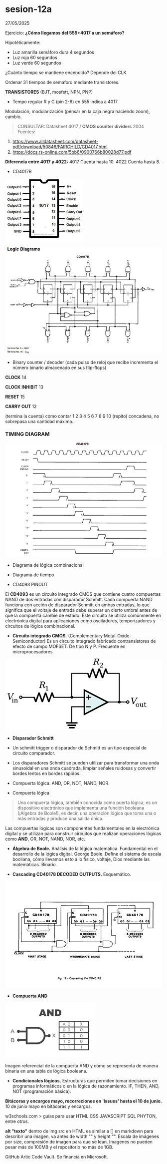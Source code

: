 # sesion-12a
27/05/2025

Ejercicio: **¿Cómo llegamos del 555+4017 a un semáforo?**

Hipotéticamente:

-  Luz amarilla semáforo dura 4 segundos
-  Luz roja 60 segundos
-  Luz verde 60 segundos

¿Cuánto tiempo se mantiene encendido? Depende del CLK

Ordenar 31 tiempos de semáforo mediante transistores.

**TRANSISTORES**  (BJT, mosfett, NPN, PNP)

-  Tempo regular R y C (pin 2-6) en 555 indica a 4017

Modulación, modularización (pensar en la caja negra haciendo zoom), cambio.

>  CONSULTAR:  Datasheet 4017  /  **CMOS counter dividers** 2004
Fuentes:
1.  https://www.alldatasheet.com/datasheet-pdf/download/50846/FAIRCHILD/CD4017.html
2.  https://docs.rs-online.com/5bb6/0900766b80028d77.pdf

**Diferencia entre 4017 y 4022:** 4017 Cuenta hasta 10. 4022 Cuenta hasta 8.

+  CD4017B

![4017-diagrama](./archivos/4017diagrama.jpg)

![4017-diagrama2](./archivos/4017diagrama2.png)

+  Binary counter / decoder (cada pulso de reloj que recibe incrementa el número binario almacenado en sus flip-flops)

**CLOCK**         14

**CLOCK INHIBIT** 13

**RESET**         15

**CARRY OUT**     12

(termina la cuenta) como contar 1 2 3 4 5 6 7 8 9 10 (repito) concadena, no sobrepasa una cantidad máxima.
                    
                   
###  **TIMING DIAGRAM**

![4017-diagrama](./archivos/4017timing.png)

-  Diagrama de lógica combinacional

-  Diagrama de tiempo

-  CD4093 PINOUT

El **CD4093** es un circuito integrado CMOS que contiene cuatro compuertas NAND de dos entradas con disparador Schmitt. Cada compuerta NAND funciona con acción de disparador Schmitt en ambas entradas, lo que significa que el voltaje de entrada debe superar un cierto umbral antes de que la compuerta cambie de estado. Este circuito se utiliza comúnmente en electrónica digital para aplicaciones como osciladores, temporizadores y circuitos de lógica combinacional. 

- **Circuito integrado CMOS.** (Complementary Metal-Oxide-Semiconductor) Es un circuito integrado fabricado contransistores de efecto de campo MOFSET. De tipo N y P. Frecuente en microprocesadores.

![disparador-schmitt](./archivos/disparador-schmitt.png)

- **Disparador Schmitt**
-  Un schmitt trigger o disparador de Schmitt es un tipo especial de circuito comparador.
-  Los disparadores Schmitt se pueden utilizar para transformar una onda sinusoidal en una onda cuadrada, limpiar señales ruidosas y convertir bordes lentos en bordes rápidos.

-  Compuerta lógica. AND, OR, NOT, NAND, NOR.

-  Compuerta lógica
>  Una compuerta lógica, también conocida como puerta lógica, es un dispositivo electrónico que implementa una función booleana (¡Álgebra de Boole!), es decir, una operación lógica que toma una o más entradas y produce una salida única.

Las compuertas lógicas son componentes fundamentales en la electrónica digital y se utilizan para construir circuitos que realizan operaciones lógicas como **AND**, OR, NOT, NAND, NOR, etc.

-  **Álgebra de Boole.** Análisis de la lógica matemática. Fundamental en el desarrollo de la lógica digital. George Boole. Define el sistema de escala booliana, cómo llevamos esto a lo físico, voltaje, Dios mediante las matemáticas. Binario.

-  **Cascading CD40178 DECODED OUTPUTS.** Esquemático.

![cascading-CD4017B](./archivos/cascading-CD4017B.png)

-  **Compuerta AND**

![compuerta-and](./archivos/compuerta-and.png)

Imagen referencial de la compuerta AND y cómo se representa de manera binaria en una tabla de lógica booleana.

-  **Condicionales lógicos.** Estructuras que permiten tomar decisiones en programas informáticos o en la lógica de razonamiento. IF, THEN, AND, NOT (programación básica).

**Bitácoras y encargos mayo, recorreciones en 'issues' hasta el 10 de junio.** 10 de junio mayo en bitácoras y encargos.

w3schools.com > guías para usar HTML CSS JAVASCRIPT SQL PHYTON, entre otros.

**alt "texto"** dentro de img src en HTML es similar a [] en markdown para describir una imagen, va antes de width "" y height "". Escala de imágenes por size, compresión de imagen para que se lean. Imagenes no pueden pesar más de 100MB y el repositorio no más de 1GB.

GitHub Artic Code Vault. Se financia en Microsoft.
